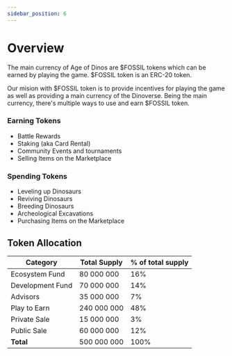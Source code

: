 ```yaml
---
sidebar_position: 6
---
```


# Overview

The main currency of Age of Dinos are $FOSSIL tokens which can be earned by playing the game. $FOSSIL token is an ERC-20 token.

Our mision with $FOSSIL token is to provide incentives for playing the game as well as providing a main currency of the Dinoverse. Being the main currency, there's multiple ways to use and earn $FOSSIL token.

### Earning Tokens
- Battle Rewards
- Staking (aka Card Rental)
- Community Events and tournaments
- Selling Items on the Marketplace

### Spending Tokens
- Leveling up Dinosaurs
- Reviving Dinosaurs
- Breeding Dinosaurs
- Archeological Excavations
- Purchasing Items on the Marketplace

## Token Allocation

| Category         | Total Supply  | % of total supply |
| ---------------- | ------------- | ----------------- |
| Ecosystem Fund   | 80 000 000    | 16%               |
| Development Fund | 70 000 000    | 14%               |
| Advisors         | 35 000 000    | 7%                |
| Play to Earn     | 240 000 000   | 48%               |
| Private Sale     | 15 000 000    | 3%                |
| Public Sale      | 60 000 000    | 12%               |
| **Total**        | 500 000 000   | 100%              |